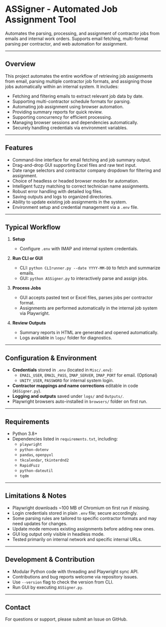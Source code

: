 # ASSigner - Automated Job Assignment Tool

Automates the parsing, processing, and assignment of contractor jobs from emails and internal work orders. Supports email fetching, multi-format parsing per contractor, and web automation for assignment.

---

## Overview

This project automates the entire workflow of retrieving job assignments from email, parsing multiple contractor job formats, and assigning those jobs automatically within an internal system. It includes:

- Fetching and filtering emails to extract relevant job data by date.
- Supporting multi-contractor schedule formats for parsing.
- Automating job assignment using browser automation.
- Providing summary reports for quick review.
- Supporting concurrency for efficient processing.
- Managing browser sessions and dependencies automatically.
- Securely handling credentials via environment variables.

---

## Features

- Command-line interface for email fetching and job summary output.
- Drag-and-drop GUI supporting Excel files and raw text input.
- Date range selectors and contractor company dropdown for filtering and assignment.
- Choice of headless or headed browser modes for automation.
- Intelligent fuzzy matching to correct technician name assignments.
- Robust error handling with detailed log files.
- Saving outputs and logs to organized directories.
- Ability to update existing job assignments in the system.
- Environment setup and credential management via a `.env` file.

---

## Typical Workflow

1. **Setup**  
   - Configure `.env` with IMAP and internal system credentials.

2. **Run CLI or GUI**  
   - CLI: `python CLIrunner.py --date YYYY-MM-DD` to fetch and summarize emails.  
   - GUI: `python ASSigner.py` to interactively parse and assign jobs.

3. **Process Jobs**  
   - GUI accepts pasted text or Excel files, parses jobs per contractor format.  
   - Assignments are performed automatically in the internal job system via Playwright.

4. **Review Outputs**  
   - Summary reports in HTML are generated and opened automatically.  
   - Logs available in `logs/` folder for diagnostics.

---

## Configuration & Environment

- **Credentials** stored in `.env` (located in `Misc/.env`):  
  - `EMAIL_USER`, `EMAIL_PASS`, `IMAP_SERVER`, `IMAP_PORT` for email. (Optional)  
  - `UNITY_USER`, `PASSWORD` for internal system login.  
- **Contractor mappings and name corrections** editable in code (`ASSigner.py`).  
- **Logging and outputs** saved under `logs/` and `Outputs/`.  
- Playwright browsers auto-installed in `browsers/` folder on first run.

---

## Requirements

- Python 3.8+  
- Dependencies listed in `requirements.txt`, including:  
  - `playwright`  
  - `python-dotenv`  
  - `pandas`, `openpyxl`  
  - `tkcalendar`, `tkinterdnd2`  
  - `RapidFuzz`  
  - `python-dateutil`  
  - `tqdm`

---

## Limitations & Notes

- Playwright downloads ~100 MB of Chromium on first run if missing.  
- Login credentials stored in plain `.env` file; secure accordingly.  
- Some parsing rules are tailored to specific contractor formats and may need updates for changes.  
- Update mode removes existing assignments before adding new ones.  
- GUI log output only visible in headless mode.  
- Tested primarily on internal network and specific internal URLs.

---

## Development & Contribution

- Modular Python code with threading and Playwright sync API.  
- Contributions and bug reports welcome via repository issues.  
- Use `--version` flag to check the version from CLI.  
- Run GUI by executing `ASSigner.py`.

---

## Contact

For questions or support, please submit an Issue on GitHub.

